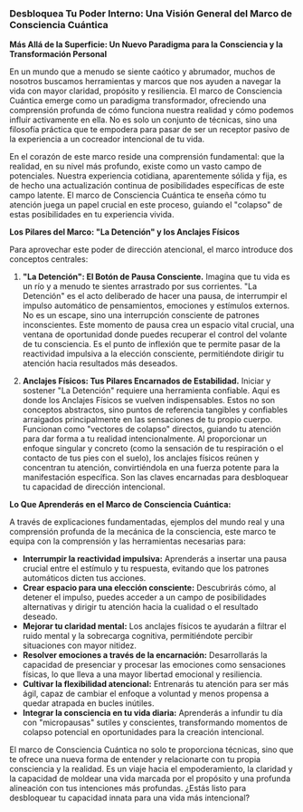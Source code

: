 ### Desbloquea Tu Poder Interno: Una Visión General del Marco de Consciencia Cuántica
**Más Allá de la Superficie: Un Nuevo Paradigma para la Consciencia y la Transformación Personal**

En un mundo que a menudo se siente caótico y abrumador, muchos de nosotros buscamos herramientas y marcos que nos ayuden a navegar la vida con mayor claridad, propósito y resiliencia. El marco de Consciencia Cuántica emerge como un paradigma transformador, ofreciendo una comprensión profunda de cómo funciona nuestra realidad y cómo podemos influir activamente en ella. No es solo un conjunto de técnicas, sino una filosofía práctica que te empodera para pasar de ser un receptor pasivo de la experiencia a un cocreador intencional de tu vida.

En el corazón de este marco reside una comprensión fundamental: que la realidad, en su nivel más profundo, existe como un vasto campo de potenciales. Nuestra experiencia cotidiana, aparentemente sólida y fija, es de hecho una actualización continua de posibilidades específicas de este campo latente. El marco de Consciencia Cuántica te enseña cómo tu atención juega un papel crucial en este proceso, guiando el "colapso" de estas posibilidades en tu experiencia vivida.

**Los Pilares del Marco: "La Detención" y los Anclajes Físicos**

Para aprovechar este poder de dirección atencional, el marco introduce dos conceptos centrales:

1.  **"La Detención": El Botón de Pausa Consciente.**
    Imagina que tu vida es un río y a menudo te sientes arrastrado por sus corrientes. "La Detención" es el acto deliberado de hacer una pausa, de interrumpir el impulso automático de pensamientos, emociones y estímulos externos. No es un escape, sino una interrupción consciente de patrones inconscientes. Este momento de pausa crea un espacio vital crucial, una ventana de oportunidad donde puedes recuperar el control del volante de tu consciencia. Es el punto de inflexión que te permite pasar de la reactividad impulsiva a la elección consciente, permitiéndote dirigir tu atención hacia resultados más deseados.

2.  **Anclajes Físicos: Tus Pilares Encarnados de Estabilidad.**
    Iniciar y sostener "La Detención" requiere una herramienta confiable. Aquí es donde los Anclajes Físicos se vuelven indispensables. Estos no son conceptos abstractos, sino puntos de referencia tangibles y confiables arraigados principalmente en las sensaciones de tu propio cuerpo. Funcionan como "vectores de colapso" directos, guiando tu atención para dar forma a tu realidad intencionalmente. Al proporcionar un enfoque singular y concreto (como la sensación de tu respiración o el contacto de tus pies con el suelo), los anclajes físicos reúnen y concentran tu atención, convirtiéndola en una fuerza potente para la manifestación específica. Son las claves encarnadas para desbloquear tu capacidad de dirección intencional.

**Lo Que Aprenderás en el Marco de Consciencia Cuántica:**

A través de explicaciones fundamentadas, ejemplos del mundo real y una comprensión profunda de la mecánica de la consciencia, este marco te equipa con la comprensión y las herramientas necesarias para:

*   **Interrumpir la reactividad impulsiva:** Aprenderás a insertar una pausa crucial entre el estímulo y tu respuesta, evitando que los patrones automáticos dicten tus acciones.
*   **Crear espacio para una elección consciente:** Descubrirás cómo, al detener el impulso, puedes acceder a un campo de posibilidades alternativas y dirigir tu atención hacia la cualidad o el resultado deseado.
*   **Mejorar tu claridad mental:** Los anclajes físicos te ayudarán a filtrar el ruido mental y la sobrecarga cognitiva, permitiéndote percibir situaciones con mayor nitidez.
*   **Resolver emociones a través de la encarnación:** Desarrollarás la capacidad de presenciar y procesar las emociones como sensaciones físicas, lo que lleva a una mayor libertad emocional y resiliencia.
*   **Cultivar la flexibilidad atencional:** Entrenarás tu atención para ser más ágil, capaz de cambiar el enfoque a voluntad y menos propensa a quedar atrapada en bucles inútiles.
*   **Integrar la consciencia en tu vida diaria:** Aprenderás a infundir tu día con "micropausas" sutiles y conscientes, transformando momentos de colapso potencial en oportunidades para la creación intencional.

El marco de Consciencia Cuántica no solo te proporciona técnicas, sino que te ofrece una nueva forma de entender y relacionarte con tu propia consciencia y la realidad. Es un viaje hacia el empoderamiento, la claridad y la capacidad de moldear una vida marcada por el propósito y una profunda alineación con tus intenciones más profundas. ¿Estás listo para desbloquear tu capacidad innata para una vida más intencional?